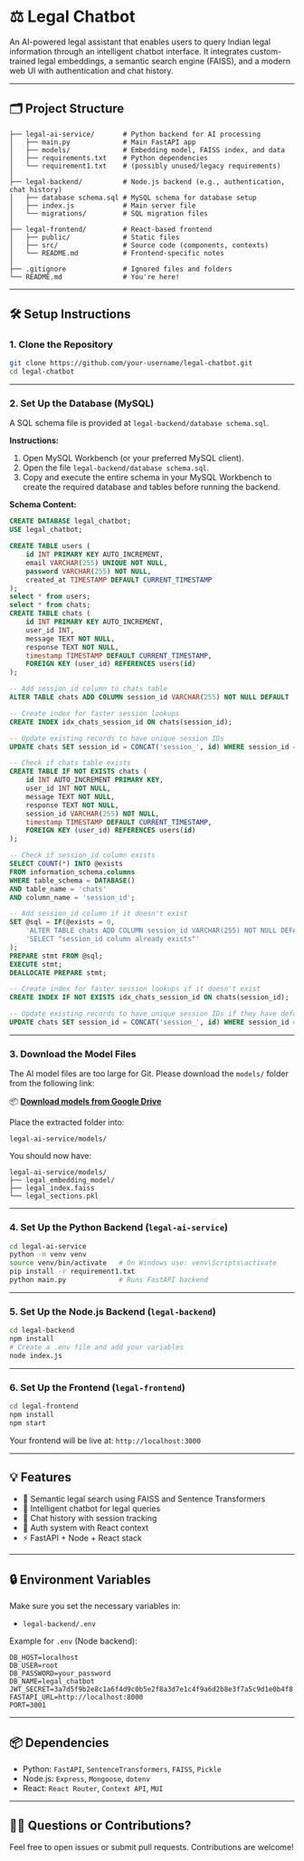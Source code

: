 # ⚖️ Legal Chatbot

An AI-powered legal assistant that enables users to query Indian legal information through an intelligent chatbot interface. It integrates custom-trained legal embeddings, a semantic search engine (FAISS), and a modern web UI with authentication and chat history.

---

## 🗂️ Project Structure

```
├── legal-ai-service/       # Python backend for AI processing
│   ├── main.py             # Main FastAPI app
│   ├── models/             # Embedding model, FAISS index, and data
│   ├── requirements.txt    # Python dependencies
│   └── requirement1.txt    # (possibly unused/legacy requirements)
│
├── legal-backend/          # Node.js backend (e.g., authentication, chat history)
│   ├── database schema.sql # MySQL schema for database setup
│   ├── index.js            # Main server file
│   └── migrations/         # SQL migration files
│
├── legal-frontend/         # React-based frontend
│   ├── public/             # Static files
│   ├── src/                # Source code (components, contexts)
│   └── README.md           # Frontend-specific notes
│
├── .gitignore              # Ignored files and folders
└── README.md               # You're here!
```

---

## 🛠️ Setup Instructions

### 1. Clone the Repository

```bash
git clone https://github.com/your-username/legal-chatbot.git
cd legal-chatbot
```

---

### 2. Set Up the Database (MySQL)

A SQL schema file is provided at `legal-backend/database schema.sql`.

**Instructions:**
1. Open MySQL Workbench (or your preferred MySQL client).
2. Open the file `legal-backend/database schema.sql`.
3. Copy and execute the entire schema in your MySQL Workbench to create the required database and tables before running the backend.

**Schema Content:**
```sql
CREATE DATABASE legal_chatbot;
USE legal_chatbot;

CREATE TABLE users (
    id INT PRIMARY KEY AUTO_INCREMENT,
    email VARCHAR(255) UNIQUE NOT NULL,
    password VARCHAR(255) NOT NULL,
    created_at TIMESTAMP DEFAULT CURRENT_TIMESTAMP
);
select * from users;
select * from chats;
CREATE TABLE chats (
    id INT PRIMARY KEY AUTO_INCREMENT,
    user_id INT,
    message TEXT NOT NULL,
    response TEXT NOT NULL,
    timestamp TIMESTAMP DEFAULT CURRENT_TIMESTAMP,
    FOREIGN KEY (user_id) REFERENCES users(id)
);

-- Add session_id column to chats table
ALTER TABLE chats ADD COLUMN session_id VARCHAR(255) NOT NULL DEFAULT 'default_session';

-- Create index for faster session lookups
CREATE INDEX idx_chats_session_id ON chats(session_id);

-- Update existing records to have unique session IDs
UPDATE chats SET session_id = CONCAT('session_', id) WHERE session_id = 'default_session';

-- Check if chats table exists
CREATE TABLE IF NOT EXISTS chats (
    id INT AUTO_INCREMENT PRIMARY KEY,
    user_id INT NOT NULL,
    message TEXT NOT NULL,
    response TEXT NOT NULL,
    session_id VARCHAR(255) NOT NULL,
    timestamp TIMESTAMP DEFAULT CURRENT_TIMESTAMP,
    FOREIGN KEY (user_id) REFERENCES users(id)
);

-- Check if session_id column exists
SELECT COUNT(*) INTO @exists 
FROM information_schema.columns 
WHERE table_schema = DATABASE()
AND table_name = 'chats' 
AND column_name = 'session_id';

-- Add session_id column if it doesn't exist
SET @sql = IF(@exists = 0,
    'ALTER TABLE chats ADD COLUMN session_id VARCHAR(255) NOT NULL DEFAULT "default_session"',
    'SELECT "session_id column already exists"'
);
PREPARE stmt FROM @sql;
EXECUTE stmt;
DEALLOCATE PREPARE stmt;

-- Create index for faster session lookups if it doesn't exist
CREATE INDEX IF NOT EXISTS idx_chats_session_id ON chats(session_id);

-- Update existing records to have unique session IDs if they have default_session
UPDATE chats SET session_id = CONCAT('session_', id) WHERE session_id = 'default_session';
```

---

### 3. Download the Model Files

The AI model files are too large for Git. Please download the `models/` folder from the following link:

📦 **[Download models from Google Drive](https://drive.google.com/drive/folders/1N8g-YxJkMSTilm0OZvRzlzwQTYpWW4OH?usp=sharing)**

Place the extracted folder into:

```
legal-ai-service/models/
```

You should now have:

```
legal-ai-service/models/
├── legal_embedding_model/
├── legal_index.faiss
└── legal_sections.pkl
```

---

### 4. Set Up the Python Backend (`legal-ai-service`)

```bash
cd legal-ai-service
python -m venv venv
source venv/bin/activate   # On Windows use: venv\Scripts\activate
pip install -r requirement1.txt
python main.py             # Runs FastAPI backend
```

---

### 5. Set Up the Node.js Backend (`legal-backend`)

```bash
cd legal-backend
npm install
# Create a .env file and add your variables
node index.js
```

---

### 6. Set Up the Frontend (`legal-frontend`)

```bash
cd legal-frontend
npm install
npm start
```

Your frontend will be live at: `http://localhost:3000`

---

## 💡 Features

* 🧠 Semantic legal search using FAISS and Sentence Transformers
* 💬 Intelligent chatbot for legal queries
* 🧾 Chat history with session tracking
* 🔐 Auth system with React context
* ⚡ FastAPI + Node + React stack

---

## 🔒 Environment Variables

Make sure you set the necessary variables in:

* `legal-backend/.env`

Example for `.env` (Node backend):

```env
DB_HOST=localhost
DB_USER=root
DB_PASSWORD=your_password
DB_NAME=legal_chatbot
JWT_SECRET=3a7d5f9b2e8c1a6f4d9c0b5e2f8a3d7e1c4f9a6d2b8e3f7a5c9d1e0b4f8
FASTAPI_URL=http://localhost:8000
PORT=3001
```

---

## 📦 Dependencies

* Python: `FastAPI`, `SentenceTransformers`, `FAISS`, `Pickle`
* Node.js: `Express`, `Mongoose`, `dotenv`
* React: `React Router`, `Context API`, `MUI`

---

## 🙋‍♀️ Questions or Contributions?

Feel free to open issues or submit pull requests. Contributions are welcome!
